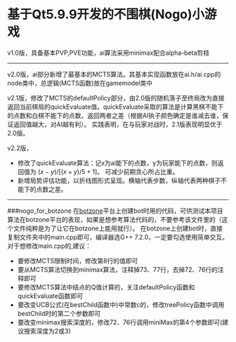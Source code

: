 # 基于Qt5.9.9开发的不围棋(Nogo)小游戏

v1.0版，具备基本PVP,PVE功能，ai算法采用minimax配合alpha-beta剪枝

---
v2.0版，ai部分新增了最基本的MCTS算法。其基本实现函数放在ai.h/ai.cpp的node类中，总逻辑(MCTS函数)放在gamemodel类中

v2.1版，修改了MCTS的defaultPolicy部分，由2.0版的随机落子至终局改为直接返回当前棋局的quickEvaluate值。quickEvaluate采取的算法是计算黑棋不能下的点数和白棋不能下的点数，返回两者之差（根据AI执子颜色确定是谁减去谁，保证返回值越大，对AI越有利）。
实践表明，在与玩家对战时，2.1版表现明显优于2.0版。

v2.2版，
 - 修改了quickEvaluate算法：记x为ai能下的点数，y为玩家能下的点数，则返回值为 $(x-y)/[(x+y)/5+1]$。 可减少前期贪心所占比重。
 - 新增局势评估功能，以折线图形式呈现。横轴代表步数，纵轴代表两种棋子不能下的点数之差。

---
###nogo_for_botzone
在[botzone](https://www.botzone.org.cn/)平台上创建bot时用的代码，可供测试本项目算法在botzone平台的表现，如果是想参考算法代码的，不要参考该文件里的（这个文件纯粹是为了让它在botzone上能用就行）。 在botzone上创建bot时，直接复制文件夹中的main.cpp即可，编译器选G++ 7.2.0，一定要勾选使用简单交互。
对于想修改main.cpp的,建议：
 - 要修改MCTS限制时间，修改第8行的值即可
 - 要从MCTS算法切换到minimax算法，注释掉73、77行，去掉72、76行的注释即可
 - 要修改MCTS算法中结点的Q值计算的，关注defaultPolicy函数和quickEvaluate函数即可
 - 要改变UCB公式(在bestChild函数中)中常数c的，修改treePolicy函数中调用bestChild时的第二个参数即可
 - 要改变minimax搜索深度的，修改72、76行调用miniMax的第4个参数即可(建议搜索深度为2或3)